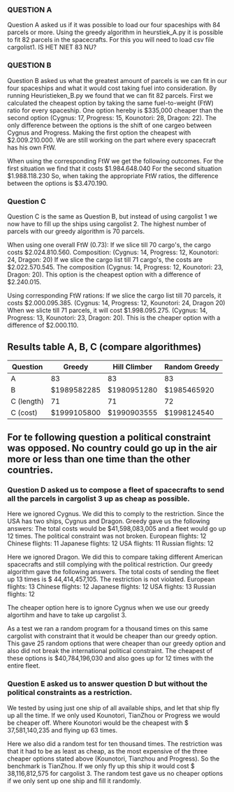### QUESTION A
Question A asked us if it was possible to load our four spaceships with 84 parcels or more.
Using the greedy algorithm in heurstiek_A.py it is possible to fit 82 parcels in the spacecrafts. For this you will need to load csv file cargolist1. IS HET NIET 83 NU?

### QUESTION B
Question B asked us what the greatest amount of parcels is we can fit in our four spaceships and what it would cost taking fuel into consideration.
By running Heuristieken_B.py we found that we can fit 82 parcels. First we calculated the cheapest option by taking the same fuel-to-weight (FtW) ratio for every spaceship. One option hereby is $335,000 cheaper than the second option (Cygnus: 17, Progress: 15, Kounotori: 28, Dragon: 22). The only difference between the options is the shift of one cargeo between Cygnus and Progress. Making the first option the cheapest with $2.009.210.000. We are still working on the part where every spacecraft has his own FtW.

When using the corresponding FtW we get the following outcomes.
For the first situation we find that it costs $1.984.648.040
For the second situation $1.988.118.230
So, when taking the appropriate FtW ratios, the difference between the options is $3.470.190.

### Question C
Question C is the same as Question B, but instead of using cargolist 1 we now have to fill up the ships using cargolist 2. The highest number of parcels with our greedy algorithm is 70 parcels.

When using one overall FtW (0.73):
If we slice till 70 cargo's, the cargo costs $2.024.810.560. Composition: (Cygnus: 14, Progress: 12, Kounotori: 24, Dragon: 20)
If we slice the cargo list till 71 cargo's, the costs are $2.022.570.545. The composition (Cygnus: 14, Progress: 12, Kounotori: 23, Dragon: 20). This option is the cheapest option with a difference of $2.240.015.

Using corresponding FtW rations:
If we slice the cargo list till 70 parcels, it costs $2.000.095.385. (Cygnus: 14, Progress: 12, Kounotori: 24, Dragon 20)
When we slicte till 71 parcels, it will cost $1.998.095.275. (Cygnus: 14, Progress: 13, Kounotori: 23, Dragon: 20). This is the cheaper option with a difference of $2.000.110.

## Results table A, B, C (compare algorithmes)

|Question|Greedy|Hill Climber|Random Greedy|
|---|---|---|---|
|A|83|83|83|
|B|$1989582285|$1980951280|$1985465920|
|C (length)|71|71|72
|C (cost)|$1999105800|$1990903555|$1998124540

## For te following question a political constraint was opposed. No country could go up in the air more or less than one time than the other countries.

### Question D asked us to compose a fleet of spacecrafts to send all the parcels in cargolist 3 up as cheap as possible.

Here we ignored Cygnus. We did this to comply to the restriction. Since the USA has two ships, Cygnus and Dragon. Greedy gave us the following answers: The total costs would be $41,598,083,005 and a fleet would go up 12 times. The political constraint was not broken.
	European flights: 12
	Chinese flights: 11
	Japanese flights: 12
	USA flights: 11
	Russian flights: 12

Here we ignored Dragon. We did this to compare taking different American spacecrafts and still complying with the political restriction. Our greedy algorithm gave the following answers. The total costs of sending the fleet up 13 times is $ 44,414,457,105. The restriction is not violated.
	European flights: 13
	Chinese flights: 12
	Japanese flights: 12
	USA flights: 13
	Russian flights: 12

The cheaper option here is to ignore Cygnus when we use our greedy algortihm and have to take up cargolist 3.

As a test we ran a random program for a thousand times on this same cargolist with constraint that it would be cheaper than our greedy option. This gave 25 random options that were cheaper than our greedy option and also did not break the international political constraint. The cheapest of these options is $40,784,196,030 and also goes up for 12 times with the entire fleet.

### Question E asked us to answer question D but without the political constraints as a restriction.

We tested by using just one ship of all available ships, and let that ship fly up all the time. If we only used Kounotori, TianZhou or Progress we would be cheaper off. Where Kounotori would be the cheapest with $ 37,581,140,235 and flying up 63 times.

Here we also did a random test for ten thousand times. The restriction was that it had to be as least as cheap, as the most expensive of the three cheaper options stated above (Kounotori, Tianzhou and Progress). So the benchmark is TianZhou. If we only fly up this ship it would cost $ 38,116,812,575 for cargolist 3. The random test gave us no cheaper options if we only sent up one ship and fill it randomly.
